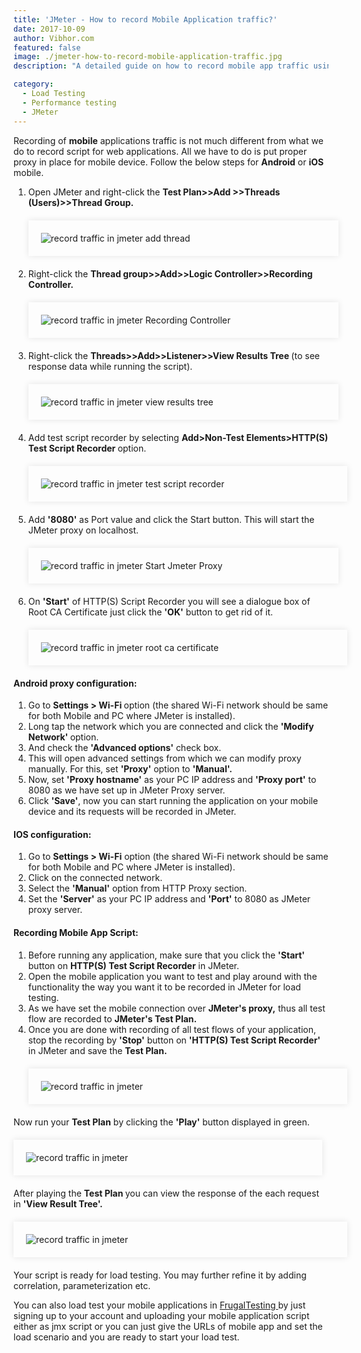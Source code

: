 ```yaml
---
title: 'JMeter - How to record Mobile Application traffic?'
date: 2017-10-09
author: Vibhor.com
featured: false
image: ./jmeter-how-to-record-mobile-application-traffic.jpg
description: "A detailed guide on how to record mobile app traffic using JMeter."

category:
  - Load Testing
  - Performance testing
  - JMeter
---
```





<div class="entry-content">
<p class="blog-content">
Recording of <b>mobile</b> applications traffic is not much different from what we do to record script for web applications. All we have to do is put proper proxy in place for mobile device. Follow the below steps for <b>Android</b> or <b>iOS</b> mobile.
</p>
<ol class="blog-content">
<li>Open JMeter and right-click the <b>Test Plan&gt;&gt;Add &gt;&gt;Threads (Users)&gt;&gt;Thread Group. </b>
<div style="width:95%; margin-top:20px; margin-bottom:20px;padding:20px; box-shadow:0 0 10px rgba(0,0,0,0.1)">
<img class="main-img img-responsive" style="" src="./add-thread.png" alt="record traffic in jmeter add thread">
</div>
</li>
<li>Right-click the <b>Thread group&gt;&gt;Add&gt;&gt;Logic Controller&gt;&gt;Recording Controller.</b>
<div style="width:95%; margin-top:20px; margin-bottom:20px;padding:20px; box-shadow:0 0 10px rgba(0,0,0,0.1)">
<img class="main-img img-responsive" style="" src="./Recording-Controller.png" alt=" record traffic in jmeter Recording Controller">
</div>
</li>
<li>Right-click the <b>Threads&gt;&gt;Add&gt;&gt;Listener&gt;&gt;View Results Tree </b> (to see response data while running the script).
<div style="width:95%; margin-top:20px; margin-bottom:20px;padding:20px; box-shadow:0 0 10px rgba(0,0,0,0.1)">
<img class="main-img img-responsive" style="" src="./view-results-tree.png" alt="record traffic in jmeter view results tree">
</div>
</li>
<li> Add test script recorder by selecting <b>Add&gt;Non-Test Elements&gt;HTTP(S) Test Script Recorder </b> option.
<div style="width:98%; margin-top:20px; margin-bottom:20px;padding:20px; box-shadow:0 0 10px rgba(0,0,0,0.1)">
<img class="main-img img-responsive" style="" src="./test-script-recorder.png" alt="record traffic in jmeter test script recorder">
</div>
</li>
<li> Add <b>'8080'</b> as Port value and click the Start button. This will start the JMeter proxy on localhost.
<div style="width:95%; margin-top:20px; margin-bottom:20px;padding:20px; box-shadow:0 0 10px rgba(0,0,0,0.1)">
<img class="main-img img-responsive" style="" src="./Start-Jmeter-Proxy.png" alt="record traffic in jmeter Start Jmeter Proxy">
</div>
</li>
<li>On <b>'Start'</b> of HTTP(S) Script Recorder you will see a dialogue box of Root CA Certificate just click the <b>'OK'</b> button to get rid of it.
<div style="width:98%; margin-top:20px; margin-bottom:20px;padding:20px; box-shadow:0 0 10px rgba(0,0,0,0.1)">
<img class="main-img img-responsive" style="" src="./root-ca-certificate.png" alt="record traffic in jmeter root ca certificate">
</div>
</li>
</ol>
<h4 class="blog-subtitle">Android proxy configuration:</h4>
<ol class="blog-content">
<li>Go to <b> Settings &gt; Wi-Fi </b> option (the shared Wi-Fi network should be same for both Mobile and PC where JMeter is installed).</li>
<li>Long tap the network which you are connected and click the <b>'Modify Network' </b> option.</li>
<li>And check the <b>'Advanced options'</b> check box.</li>
<li>This will open advanced settings from which we can modify proxy manually. For this, set <b>'Proxy'</b> option to <b>'Manual'.</b></li>
<li>Now, set <b>'Proxy hostname'</b> as your PC IP address and <b>'Proxy port'</b> to 8080 as we have set up in JMeter Proxy server.</li>
<li>Click <b>'Save'</b>, now you can start running the application on your mobile device and its requests will be recorded in JMeter.</li>
</ol>
<h4 class="blog-subtitle">IOS configuration:</h4>
<ol class="blog-content">
<li>Go to <b> Settings &gt; Wi-Fi</b> option (the shared Wi-Fi network should be same for both Mobile and PC where JMeter is installed).</li>
<li>Click on the connected network.</li>
<li>Select the <b>'Manual'</b> option from HTTP Proxy section.</li>
<li>Set the <b>'Server'</b> as your PC IP address and <b>'Port'</b> to 8080 as JMeter proxy server.</li>
</ol>
<h4 class="blog-subtitle">Recording Mobile App Script:</h4>
<ol class="blog-content">
<li>Before running any application, make sure that you click the <b> 'Start' </b>button on <b>HTTP(S) Test Script Recorder</b> in JMeter.</li>
<li>Open the mobile application you want to test and play around with the functionality the way you want it to be recorded in JMeter for load testing.</li>
<li>As we have set the mobile connection over <b>JMeter's proxy,</b> thus all test flow are recorded to <b>JMeter's Test Plan.</b></li>
<li>Once you are done with recording of all test flows of your application, stop the recording by <b>'Stop'</b> button on <b>'HTTP(S) Test Script Recorder'</b> in JMeter and save the <b> Test Plan.</b>
<div style="width:98%; margin-top:20px; margin-bottom:20px;padding:20px; box-shadow:0 0 10px rgba(0,0,0,0.1)">
<img class="main-img img-responsive" style="" src="./http(s)-test-script-recorder.png" alt="record traffic in jmeter">
</div>
</li>
</ol>
<p class="blog-content">Now run your <b>Test Plan</b> by clicking the <b>'Play'</b> button displayed in green.</p>
<div style="width:90%; margin-top:20px; margin-bottom:20px;padding:20px; box-shadow:0 0 10px rgba(0,0,0,0.1)">
<img class="main-img img-responsive" style="" src="./play-button.png" alt="record traffic in jmeter">
</div>
<p class="blog-content">After playing the <b> Test Plan </b> you can view the response of the each request in <b>'View Result Tree'.</b></p>
<div style="width:98%; margin-top:20px; margin-bottom:20px;padding:20px; box-shadow:0 0 10px rgba(0,0,0,0.1);overflow-x: scroll;white-space: nowrap;">
<img class="main-img" style="" src="./testplan.png" alt="record traffic in jmeter">
</div>
<p class="blog-content">Your script is ready for load testing. You may further refine it by adding correlation, parameterization etc.</p>
<p class="blog-content">You can also load test your mobile applications in <a href="https://www.frugaltesting.com"> FrugalTesting </a>by just signing up to your
account and uploading your mobile application script either as jmx script or you can just give
the URLs of mobile app and set the load scenario and you are ready to start your load test.
</p>
</div>
